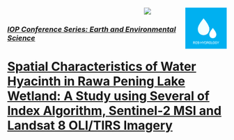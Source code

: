 <a href="https://ssrs.ipb.ac.id/ro-1-forest/"><img src="https://github.com/ipbssrs/RO9-Hydrology/blob/9ef1409124a8bded58cd319a8757d90d31fbbe8d/ADMIN/RO9-hidro.png" align="right" width="95" /><a href="https://ssrs.ipb.ac.id/"><img src="https://github.com/ipbssrs/RO1-Forest/blob/9de66f8d96760f1dd315df2b7af0062259c60ccc/ADMIN/Logo2_kecil.png" align="right" width="95" />
<br /> 

### _**IOP Conference Series: Earth and Environmental Science**_
# Spatial Characteristics of Water Hyacinth in Rawa Pening Lake Wetland: A Study using Several of Index Algorithm, Sentinel-2 MSI and Landsat 8 OLI/TIRS Imagery

